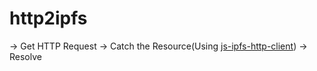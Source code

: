 # http2ipfs

-> Get HTTP Request
  -> Catch the Resource(Using [js-ipfs-http-client](https://github.com/ipfs/js-ipfs-http-client))
    -> Resolve
